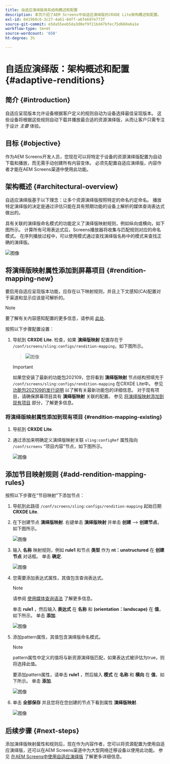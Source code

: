 ```yaml
---
title: 自适应演绎版体系结构概述和配置
description: 本页介绍了AEM Screens中自适应演绎版的CRXDE Lite架构概述和配置。
exl-id: 0419b9c6-3c27-4a61-84ff-a6fe697e773f
source-git-commit: e5da55eeb5da3d0ef9f21bd47bfec75d660a6a1e
workflow-type: tm+mt
source-wordcount: '658'
ht-degree: 3%

---
```


# 自适应演绎版：架构概述和配置 {#adaptive-renditions}

## 简介 {#introduction}

自适应呈现版本允许设备根据客户定义的规则自动为设备选择最佳呈现版本。 这些设备将根据这些规则自动下载并播放最合适的资源演绎版，从而让客户只需专注于设计 *主要* 体验。

## 目标 {#objective}

作为AEM Screens开发人员，您现在可以将特定于设备的资源演绎版配置为自动下载和播放，而无需手动创建所有内容变体。 必须先配置自适应演绎版，内容作者才能在AEM Screens渠道中使用此功能。

## 架构概述 {#architectural-overview}

自适应演绎版基于以下理念：让多个资源演绎版按照特定的命名约定命名。 播放特定演绎版的决定是通过评估只能在具有预期功能的设备上解析的媒体查询表达式做出的。

具有关联的演绎版命名模式的功能定义了演绎版映射规则，例如纵向或横向，如下图所示。 计算所有可用表达式后，Screens播放器将收集与匹配规则对应的命名模式。 在序列播放过程中，可以使用模式通过查找演绎版名称中的模式来查找正确的演绎版。

![图像](/help/user-guide/assets/adaptive-renditions/adaptive-renditions.png)

## 将演绎版映射属性添加到屏幕项目 {#rendition-mapping-new}

要启用自适应呈现版本功能，应存在以下映射规则，并且上下文感知(CA)配置对于渠道和显示应该是可解析的。

>[!NOTE]
>要了解有关内容感知配置的更多信息，请参阅 [此处](https://sling.apache.org/documentation/bundles/context-aware-configuration/context-aware-configuration.html).

按照以下步骤配置设置：

1. 导航到 **CRXDE Lite**. 检查，如果 **演绎版映射** 配置存在于 `/conf/screens/sling:configs/rendition-mapping`，如下图所示。

   >![图像](/help/user-guide/assets/adaptive-renditions/mapping-rules1.png)

   >[!IMPORTANT]
   >如果您安装了最新的功能包202109，您将看到 **演绎版映射** 节点结构预填充于 `/conf/screens/sling:configs/rendition-mapping` 在CRXDE Lite中。 参见 [功能包202109的发行说明](/help/user-guide/release-notes-fp-202109.md) 以了解有关最新功能包的详细信息。
   >对于现有项目，请确保屏幕项目具有 **演绎版映射** 关联的配置。 参见 [将演绎版映射添加到现有项目](#rendition-mapping-existing) 部分，了解更多信息。

### 将演绎版映射属性添加到现有项目 {#rendition-mapping-existing}

1. 导航到 **CRXDE Lite**.

1. 通过添加来明确定义演绎版映射关联 `sling:configRef` 属性指向 `/conf/screens` “项目内容”节点，如下图所示。

   ![图像](/help/user-guide/assets/adaptive-renditions/renditon-mapping2.png)


## 添加节目映射规则 {#add-rendition-mapping-rules}

按照以下步骤在“节目映射”下添加节点：

1. 导航到此路径 `/conf/screens/sling:configs/rendition-mapping` 起始日期 **CRXDE Lite**.

1. 在下创建节点 **演绎版映射**. 右键单击 **演绎版映射** 并单击 **创建** —> **创建节点**，如下图所示。

   ![图像](/help/user-guide/assets/adaptive-renditions/add-node1.png)

1. 输入 **名称** 映射规则，例如 **rule1** 和节点 **类型** 作为 **nt：unstructured** 在 **创建节点** 对话框。 单击 **确定**.

   ![图像](/help/user-guide/assets/adaptive-renditions/add-node2.png)


1. 您需要添加表达式属性，其值包含查询表达式。

   >[!NOTE]
   >请参阅 [使用媒体查询语法](https://developer.mozilla.org/en-US/docs/Web/CSS/Media_Queries/Using_media_queries) 了解更多信息。

   单击 **rule1** ，然后输入 **表达式** 在 **名称** 和 **(orientation：landscape)** 在 **值**，如下所示。 单击 **添加**.

   ![图像](/help/user-guide/assets/adaptive-renditions/add-node3.png)

1. 添加pattern属性，其值包含演绎版命名模式。

   >[!NOTE]
   >pattern属性中定义的值将与新资源演绎版匹配，如果表达式被评估为true，则将选择此值。

   要添加pattern属性，请单击 **rule1** ，然后输入 **模式** 在 **名称** 和 **横向** 在 **值**，如下所示。 单击 **添加**.

   ![图像](/help/user-guide/assets/adaptive-renditions/add-node4.png)

1. 单击 **全部保存** 并且您将在您创建的节点下看到属性 **演绎版映射**.

   ![图像](/help/user-guide/assets/adaptive-renditions/add-node5.png)


## 后续步骤 {#next-steps}

添加演绎版映射属性和规则后，现在作为内容作者，您可以将资源配置为使用自适应演绎版，还可以在AEM Screens渠道中为大型网络迁移设备以使用此功能。 参见 [在AEM Screens中使用自适应演绎版](/help/user-guide/using-adaptive-renditions.md) 了解更多详细信息。
